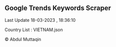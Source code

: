 

## Google Trends Keywords Scraper 
 
Last Update 18-03-2023 , 18:36:10

Country List :
VIETNAM.json



© Abdul Muttaqin 

